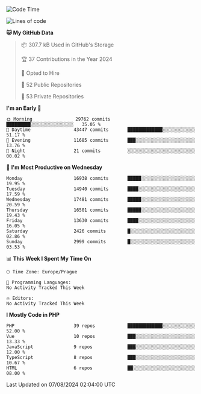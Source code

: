 <!--START_SECTION:waka-->
![Code Time](http://img.shields.io/badge/Code%20Time-1%2C583%20hrs%2058%20mins-blue)

![Lines of code](https://img.shields.io/badge/From%20Hello%20World%20I%27ve%20Written-26.8%20million%20lines%20of%20code-blue)

**🐱 My GitHub Data** 

> 📦 307.7 kB Used in GitHub's Storage 
 > 
> 🏆 37 Contributions in the Year 2024
 > 
> 💼 Opted to Hire
 > 
> 📜 52 Public Repositories 
 > 
> 🔑 53 Private Repositories 
 > 
**I'm an Early 🐤** 

```text
🌞 Morning                29762 commits       █████████░░░░░░░░░░░░░░░░   35.05 % 
🌆 Daytime                43447 commits       █████████████░░░░░░░░░░░░   51.17 % 
🌃 Evening                11685 commits       ███░░░░░░░░░░░░░░░░░░░░░░   13.76 % 
🌙 Night                  21 commits          ░░░░░░░░░░░░░░░░░░░░░░░░░   00.02 % 
```
📅 **I'm Most Productive on Wednesday** 

```text
Monday                   16938 commits       █████░░░░░░░░░░░░░░░░░░░░   19.95 % 
Tuesday                  14940 commits       ████░░░░░░░░░░░░░░░░░░░░░   17.59 % 
Wednesday                17481 commits       █████░░░░░░░░░░░░░░░░░░░░   20.59 % 
Thursday                 16501 commits       █████░░░░░░░░░░░░░░░░░░░░   19.43 % 
Friday                   13630 commits       ████░░░░░░░░░░░░░░░░░░░░░   16.05 % 
Saturday                 2426 commits        █░░░░░░░░░░░░░░░░░░░░░░░░   02.86 % 
Sunday                   2999 commits        █░░░░░░░░░░░░░░░░░░░░░░░░   03.53 % 
```


📊 **This Week I Spent My Time On** 

```text
🕑︎ Time Zone: Europe/Prague

💬 Programming Languages: 
No Activity Tracked This Week

🔥 Editors: 
No Activity Tracked This Week
```

**I Mostly Code in PHP** 

```text
PHP                      39 repos            █████████████░░░░░░░░░░░░   52.00 % 
Vue                      10 repos            ███░░░░░░░░░░░░░░░░░░░░░░   13.33 % 
JavaScript               9 repos             ███░░░░░░░░░░░░░░░░░░░░░░   12.00 % 
TypeScript               8 repos             ███░░░░░░░░░░░░░░░░░░░░░░   10.67 % 
HTML                     6 repos             ██░░░░░░░░░░░░░░░░░░░░░░░   08.00 % 
```




 Last Updated on 07/08/2024 02:04:00 UTC
<!--END_SECTION:waka-->
<!--
**AlexKratky/AlexKratky** is a ✨ _special_ ✨ repository because its `README.md` (this file) appears on your GitHub profile.

Here are some ideas to get you started:

- 🔭 I’m currently working on ...
- 🌱 I’m currently learning ...
- 👯 I’m looking to collaborate on ...
- 🤔 I’m looking for help with ...
- 💬 Ask me about ...
- 📫 How to reach me: ...
- 😄 Pronouns: ...
- ⚡ Fun fact: ...
-->
